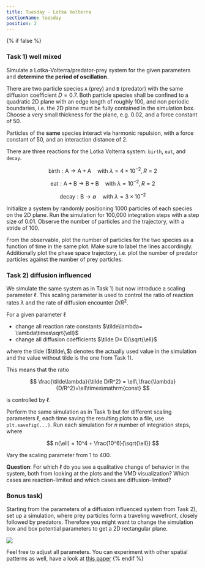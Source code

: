 ```yaml
---
title: Tuesday - Lotka Volterra
sectionName: tuesday
position: 2
---
```

{% if false %}
### Task 1) well mixed

Simulate a Lotka-Volterra/predator-prey system for the given parameters and __determine the period of oscillation__.

There are two particle species `A` (prey) and `B` (predator) with the same diffusion coefficient $D=0.7$. Both particle species shall be confined to a quadratic 2D plane with an edge length of roughly 100, and non periodic boundaries, i.e. the 2D plane must be fully contained in the simulation box. Choose a very small thickness for the plane, e.g. 0.02, and a force constant of 50.

Particles of the __same__ species interact via harmonic repulsion, with a force constant of 50, and an interaction distance of 2.

There are three reactions for the Lotka Volterra system: `birth`, `eat`, and `decay`.

$$
\mathrm{birth}: \mathrm{A}\to \mathrm{A} +\mathrm{A}\quad\mathrm{with }~ \lambda=4\times 10^{-2}, R=2
$$

$$
\mathrm{eat}: \mathrm{A}+\mathrm{B}\to \mathrm{B} +\mathrm{B}\quad\mathrm{with }~ \lambda=10^{-2}, R=2
$$

$$
\mathrm{decay}: \mathrm{B}\to \emptyset\quad\mathrm{with }~ \lambda=3\times 10^{-2}
$$

Initialize a system by randomly positioning 1000 particles of each species on the 2D plane. Run the simulation for 100,000 integration steps with a step size of 0.01. Observe the number of particles and the trajectory, with a stride of 100.

From the observable, plot the number of particles for the two species as a function of time in the same plot. Make sure to label the lines accordingly. Additionally plot the phase space trajectory, i.e. plot the number of predator particles against the number of prey particles.

### Task 2) diffusion influenced
We simulate the same system as in Task 1) but now introduce a scaling parameter $\ell$. This scaling parameter is used to control the ratio of reaction rates $\lambda$ and the rate of diffusion encounter $D/R^2$.

For a given parameter $\ell$
- change all reaction rate constants $\tilde\lambda= \lambda\times\sqrt{\ell}$
- change all diffusion coefficients $\tilde D= D/\sqrt{\ell}$

where the tilde ($\tilde\,$) denotes the actually used value in the simulation and the value without tilde is the one from Task 1).

This means that the ratio

$$
\frac{\tilde\lambda}{\tilde D/R^2} = \ell\,\frac{\lambda}{D/R^2}=\ell\times\mathrm{const}
$$

is controlled by $\ell$.

Perform the same simulation as in Task 1) but for different scaling parameters $\ell$, each time saving the resulting plots to a file, use `plt.savefig(...)`. Run each simulation for $n$ number of integration steps, where

$$
n(\ell) = 10^4 + \frac{10^6}{\sqrt{\ell}}
$$

Vary the scaling parameter from 1 to 400.

__Question__: For which $\ell$ do you see a qualitative change of behavior in the system, both from looking at the plots and the VMD visualization? Which cases are reaction-limited and which cases are diffusion-limited?

### Bonus task)
Starting from the parameters of a diffusion influenced system from Task 2), set up a simulation, where prey particles form a traveling wavefront, closely followed by predators. Therefore you might want to change the simulation box and box potential parameters to get a 2D rectangular plane.

[![](assets/wave.jpg)](https://www.youtube.com/watch?v=Kc2rN16f6xI)

Feel free to adjust all parameters. You can experiment with other spatial patterns as well, have a look at [this paper](http://dx.doi.org/10.1063/1.4729141)
{% endif %}